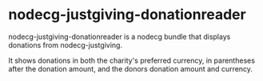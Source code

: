 # nodecg-justgiving-donationreader

nodecg-justgiving-donationreader is a nodecg bundle that displays donations from
nodecg-justgiving.

It shows donations in both the charity's preferred currency, in parentheses
after the donation amount, and the donors donation amount and currency.

